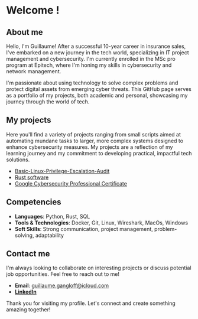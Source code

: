 # Welcome !

## About me

Hello, I'm Guillaume! After a successful 10-year career in insurance sales, I've embarked on a new journey in the tech world, specializing in IT project management and cybersecurity. I'm currently enrolled in the MSc pro program at Epitech, where I'm honing my skills in cybersecurity and network management.

I'm passionate about using technology to solve complex problems and protect digital assets from emerging cyber threats. This GitHub page serves as a portfolio of my projects, both academic and personal, showcasing my journey through the world of tech.

## My projects

Here you'll find a variety of projects ranging from small scripts aimed at automating mundane tasks to larger, more complex systems designed to enhance cybersecurity measures. My projects are a reflection of my learning journey and my commitment to developing practical, impactful tech solutions.

- [Basic-Linux-Privilege-Escalation-Audit](https://github.com/D3spina/Basic-Linux-Privilege-Escalation-Audit)
- [Rust software](https://github.com/D3spina/Epitech---T-WEB-800)
- [Google Cybersecurity Professional Certificate](https://github.com/D3spina/Google-Cybersecurity-Professional-Certificate/tree/main)

## Competencies

- **Languages**: Python, Rust, SQL
- **Tools & Technologies**: Docker, Git, Linux, Wireshark, MacOs, Windows
- **Soft Skills**: Strong communication, project management, problem-solving, adaptability

## Contact me

I'm always looking to collaborate on interesting projects or discuss potential job opportunities. Feel free to reach out to me!

- **Email**: guillaume.gangloff@icloud.com
- [**LinkedIn**](https://www.linkedin.com/in/guillaume-gangloff-305a84135/)

Thank you for visiting my profile. Let's connect and create something amazing together!
